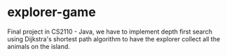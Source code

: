 # explorer-game
Final project in CS2110 - Java, we have to implement depth first search using Dijkstra's shortest path algorithm to have the explorer collect all the animals on the island.
